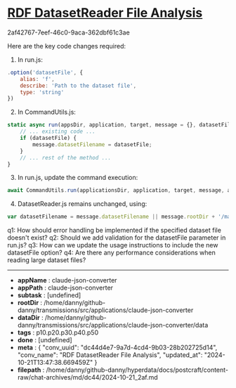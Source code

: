# [RDF DatasetReader File Analysis](https://claude.ai/chat/dc44d4e7-9a7d-4cd4-9b03-28b202725d14)

2af42767-7eef-46c0-9aca-362dbf61c3ae

 Here are the key code changes required:

1. In run.js:
```javascript
.option('datasetFile', {
    alias: 'f',
    describe: 'Path to the dataset file',
    type: 'string'
})
```

2. In CommandUtils.js:
```javascript
static async run(appsDir, application, target, message = {}, datasetFile = null) {
    // ... existing code ...
    if (datasetFile) {
        message.datasetFilename = datasetFile;
    }
    // ... rest of the method ...
}
```

3. In run.js, update the command execution:
```javascript
await CommandUtils.run(applicationsDir, application, target, message, argv.datasetFile);
```

4. DatasetReader.js remains unchanged, using:
```javascript
var datasetFilename = message.datasetFilename || message.rootDir + '/manifest.ttl';
```

q1: How should error handling be implemented if the specified dataset file doesn't exist?
q2: Should we add validation for the datasetFile parameter in run.js?
q3: How can we update the usage instructions to include the new datasetFile option?
q4: Are there any performance considerations when reading large dataset files?

---

* **appName** : claude-json-converter
* **appPath** : claude-json-converter
* **subtask** : [undefined]
* **rootDir** : /home/danny/github-danny/transmissions/src/applications/claude-json-converter
* **dataDir** : /home/danny/github-danny/transmissions/src/applications/claude-json-converter/data
* **tags** : p10.p20.p30.p40.p50
* **done** : [undefined]
* **meta** : {
  "conv_uuid": "dc44d4e7-9a7d-4cd4-9b03-28b202725d14",
  "conv_name": "RDF DatasetReader File Analysis",
  "updated_at": "2024-10-21T13:47:38.669459Z"
}
* **filepath** : /home/danny/github-danny/hyperdata/docs/postcraft/content-raw/chat-archives/md/dc44/2024-10-21_2af.md